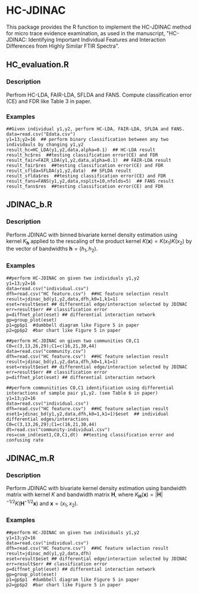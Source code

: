 # HC-JDINAC
This package provides the R function to implement the HC-JDINAC method for micro trace evidence examination, as used in the manuscript, "HC-JDINAC: Identifying Important Individual Features and Interaction Differences from Highly Similar FTIR Spectra".
  
## HC_evaluation.R
### Description
Perfrom HC-LDA, FAIR-LDA, SFLDA and FANS. Compute classification error (CE) and FDR like Table 3 in paper.
### Examples
```
##Given individual y1,y2, perform HC-LDA, FAIR-LDA, SFLDA and FANS.
data=read.csv("Edata.csv")
y1=13;y2=16  ## perform binary classification between any two individauls by changing y1,y2
result_hc=HC_LDA(y1,y2,data,alpha=0.1)  ## HC-LDA result
result_hc$res  ##testing classification error(CE) and FDR
result_fair=FAIR_LDA(y1,y2,data,alpha=0.1)  ## FAIR-LDA result
result_fair$res  ##testing classification error(CE) and FDR
result_sflda=SFLDA(y1,y2,data)  ## SFLDA result
result_sflda$res  ##testing classification error(CE) and FDR
result_fans=FANS(y1,y2,data,nsplit=10,nfolds=5)  ## FANS result
result_fans$res  ##testing classification error(CE) and FDR
```

## JDINAC_b.R
### Description
Perform JDINAC with binned bivariate kernel density estimation using kernel $K_\textbf{h}$ applied to the rescaling of the product kernel $K(\textbf{x}) = K(x_1)K(x_2)$ by the vector of bandwidths $\textbf{h} = (h_1, h_2)$.
### Examples
```
##perform HC-JDINAC on given two individuals y1,y2
y1=13;y2=16
data=read.csv("individual.csv")
dfh=read.csv("HC feature.csv")  ##HC feature selection result
result=jdinac_bd(y1,y2,data,dfh,k0=1,k1=1)
eset=result$eset ## differential edge/interaction selected by JDINAC
err=result$err ## classification error
p=diffnet_plot(eset) ## differential interaction network
gp=group_plot(eset)
p1=gp$p1  #dumbbell diagram like Figure 5 in paper
p2=gp$p2  #bar chart like Figure 5 in paper

##perform HC-JDINAC on given two communities C0,C1
C0=c(3,13,26,29);C1=c(16,21,30,44)
data=read.csv("community.csv")
dfh=read.csv("HC feature.csv")  ##HC feature selection result
result=jdinac_bd(y1,y2,data,dfh,k0=1,k1=1)
eset=result$eset ## differential edge/interaction selected by JDINAC
err=result$err ## classification error
p=diffnet_plot(eset) ## differential interaction network

##perform communitities C0,C1 identification using differential interactions of sample pair y1,y2. (see Table 6 in paper)
y1=13;y2=16
data=read.csv("individual.csv")
dfh=read.csv("HC feature.csv")  ##HC feature selection result
eset1=jdinac_bd(y1,y2,data,dfh,k0=1,k1=1)$eset  ## individual differential edges/interactions
C0=c(3,13,26,29);C1=c(16,21,30,44)
dt=read.csv("community-individual.csv")
res=com_ind(eset1,C0,C1,dt)  ##testing classification error and confusing rate
```

## JDINAC_m.R
### Description
Perform JDINAC with bivariate kernel density estimation using bandwidth matrix with kernel $K$ and bandwidth matrix $\textbf{H}$, where $K_{\textbf{H}}(\textbf{x}) = |\textbf{H}|^{-1/2}K(\textbf{H}^{-1/2}\textbf{x})$ and $\textbf{x}=(x_1,x_2)$.
### Examples
```
##perform HC-JDINAC on given two individuals y1,y2
y1=13;y2=16
data=read.csv("individual.csv")
dfh=read.csv("HC feature.csv")  ##HC feature selection result
result=jdinac_md(y1,y2,data,dfh)
eset=result$eset ## differential edge/interaction selected by JDINAC
err=result$err ## classification error
p=diffnet_plot(eset) ## differential interaction network
gp=group_plot(eset)
p1=gp$p1  #dumbbell diagram like Figure 5 in paper
p2=gp$p2  #bar chart like Figure 5 in paper
```




